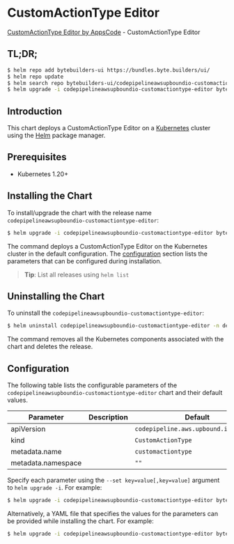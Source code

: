 # CustomActionType Editor

[CustomActionType Editor by AppsCode](https://byte.builders) - CustomActionType Editor

## TL;DR;

```bash
$ helm repo add bytebuilders-ui https://bundles.byte.builders/ui/
$ helm repo update
$ helm search repo bytebuilders-ui/codepipelineawsupboundio-customactiontype-editor --version=v0.4.18
$ helm upgrade -i codepipelineawsupboundio-customactiontype-editor bytebuilders-ui/codepipelineawsupboundio-customactiontype-editor -n default --create-namespace --version=v0.4.18
```

## Introduction

This chart deploys a CustomActionType Editor on a [Kubernetes](http://kubernetes.io) cluster using the [Helm](https://helm.sh) package manager.

## Prerequisites

- Kubernetes 1.20+

## Installing the Chart

To install/upgrade the chart with the release name `codepipelineawsupboundio-customactiontype-editor`:

```bash
$ helm upgrade -i codepipelineawsupboundio-customactiontype-editor bytebuilders-ui/codepipelineawsupboundio-customactiontype-editor -n default --create-namespace --version=v0.4.18
```

The command deploys a CustomActionType Editor on the Kubernetes cluster in the default configuration. The [configuration](#configuration) section lists the parameters that can be configured during installation.

> **Tip**: List all releases using `helm list`

## Uninstalling the Chart

To uninstall the `codepipelineawsupboundio-customactiontype-editor`:

```bash
$ helm uninstall codepipelineawsupboundio-customactiontype-editor -n default
```

The command removes all the Kubernetes components associated with the chart and deletes the release.

## Configuration

The following table lists the configurable parameters of the `codepipelineawsupboundio-customactiontype-editor` chart and their default values.

|     Parameter      | Description |                     Default                      |
|--------------------|-------------|--------------------------------------------------|
| apiVersion         |             | <code>codepipeline.aws.upbound.io/v1beta1</code> |
| kind               |             | <code>CustomActionType</code>                    |
| metadata.name      |             | <code>customactiontype</code>                    |
| metadata.namespace |             | <code>""</code>                                  |


Specify each parameter using the `--set key=value[,key=value]` argument to `helm upgrade -i`. For example:

```bash
$ helm upgrade -i codepipelineawsupboundio-customactiontype-editor bytebuilders-ui/codepipelineawsupboundio-customactiontype-editor -n default --create-namespace --version=v0.4.18 --set apiVersion=codepipeline.aws.upbound.io/v1beta1
```

Alternatively, a YAML file that specifies the values for the parameters can be provided while
installing the chart. For example:

```bash
$ helm upgrade -i codepipelineawsupboundio-customactiontype-editor bytebuilders-ui/codepipelineawsupboundio-customactiontype-editor -n default --create-namespace --version=v0.4.18 --values values.yaml
```
